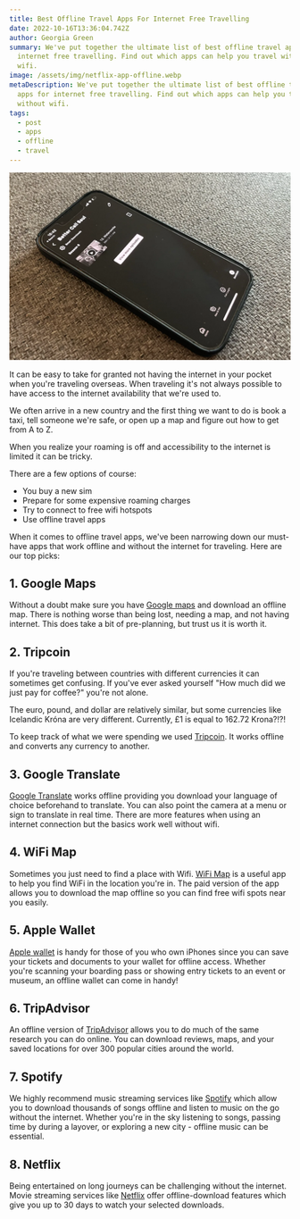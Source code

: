 ```yaml
---
title: Best Offline Travel Apps For Internet Free Travelling
date: 2022-10-16T13:36:04.742Z
author: Georgia Green
summary: We've put together the ultimate list of best offline travel apps for
  internet free travelling. Find out which apps can help you travel without
  wifi.
image: /assets/img/netflix-app-offline.webp
metaDescription: We've put together the ultimate list of best offline travel
  apps for internet free travelling. Find out which apps can help you travel
  without wifi.
tags:
  - post
  - apps
  - offline
  - travel
---
```

![Offline Travel Apps](/src/assets/img/netflix-app-offline.webp "Offline Travel Apps")

It can be easy to take for granted not having the internet in your pocket when you're traveling overseas. When traveling it's not always possible to have access to the internet availability that we're used to.

We often arrive in a new country and the first thing we want to do is book a taxi, tell someone we're safe, or open up a map and figure out how to get from A to Z.

When you realize your roaming is off and accessibility to the internet is limited it can be tricky.

There are a few options of course:

* You buy a new sim
* Prepare for some expensive roaming charges
* Try to connect to free wifi hotspots
* Use offline travel apps

When it comes to offline travel apps, we've been narrowing down our must-have apps that work offline and without the internet for traveling. Here are our top picks:

## 1. Google Maps

Without a doubt make sure you have [Google maps](https://apps.apple.com/us/app/google-maps/id585027354) and download an offline map. There is nothing worse than being lost, needing a map, and not having internet. This does take a bit of pre-planning, but trust us it is worth it.

## 2. Tripcoin

If you're traveling between countries with different currencies it can sometimes get confusing. If you've ever asked yourself "How much did we just pay for coffee?" you're not alone.

The euro, pound, and dollar are relatively similar, but some currencies like Icelandic Króna are very different. Currently, £1 is equal to 162.72 Krona?!?!

To keep track of what we were spending we used [Tripcoin](https://apps.apple.com/us/app/tripcoin-travel-budget/id896518806). It works offline and converts any currency to another.

## 3. Google Translate

[Google Translate](https://apps.apple.com/gb/app/google-translate/id414706506) works offline providing you download your language of choice beforehand to translate. You can also point the camera at a menu or sign to translate in real time. There are more features when using an internet connection but the basics work well without wifi.

## 4. WiFi Map

Sometimes you just need to find a place with Wifi. [WiFi Map](https://www.wifimap.io/) is a useful app to help you find WiFi in the location you're in. The paid version of the app allows you to download the map offline so you can find free wifi spots near you easily.

## 5. Apple Wallet

[Apple wallet](https://support.apple.com/en-gb/HT204003) is handy for those of you who own iPhones since you can save your tickets and documents to your wallet for offline access. Whether you're scanning your boarding pass or showing entry tickets to an event or museum, an offline wallet can come in handy!

## 6. TripAdvisor

An offline version of [TripAdvisor](https://apps.apple.com/gb/app/tripadvisor-plan-book-trips/id284876795) allows you to do much of the same research you can do online. You can download reviews, maps, and your saved locations for over 300 popular cities around the world.

## 7. Spotify

We highly recommend music streaming services like [Spotify](https://www.spotify.com/us/download/other/) which allow you to download thousands of songs offline and listen to music on the go without the internet. Whether you're in the sky listening to songs, passing time by during a layover, or exploring a new city - offline music can be essential.

## 8. Netflix

Being entertained on long journeys can be challenging without the internet. Movie streaming services like [Netflix](https://www.netflix.com/app) offer offline-download features which give you up to 30 days to watch your selected downloads.